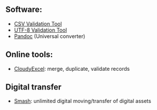 ## Software:

* [CSV Validation Tool](https://github.com/digital-preservation/csv-validator)
* [UTF-8 Validation Tool](https://github.com/digital-preservation/utf8-validator)
* [Pandoc](https://github.com/jgm/pandoc/releases/tag/2.2.1) (Universal converter)

## Online tools:
* [CloudyExcel](http://www.cloudyexcel.com/compare-excel/): merge, duplicate, validate records

## Digital transfer
* [Smash](https://www.fromsmash.com/): unlimited digital moving/transfer of digital assets